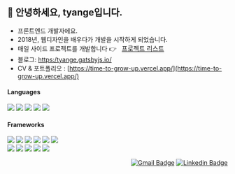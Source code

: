 ## 👋 안녕하세요, tyange입니다.

- 프론트엔드 개발자에요.
- 2018년, 웹디자인을 배우다가 개발을 시작하게 되었습니다.
- 매일 사이드 프로젝트를 개발합니다 👉 <a style="font-size: 0.9rem; margin-left: 0.5rem;" href="https://tyange.notion.site/tyange-s-SIDE-PROJECT-039cc81c1b774b05aa19f082fe569a36">프로젝트 리스트</a>
- 블로그: [https:/tyange.gatsbyjs.io/](https:/tyange.gatsbyjs.io/)
- CV & 포트폴리오 : [https://time-to-grow-up.vercel.app/](https://time-to-grow-up.vercel.app/)



#### Languages

<a href="#"><img src="https://img.shields.io/badge/JavaScript-323330?style=for-the-badge&logo=javascript&logoColor=F7DF1E"/></a> <a href="#"><img src="https://img.shields.io/badge/TypeScript-007ACC?style=for-the-badge&logo=typescript&logoColor=white"/></a> <a href="#"><img src="https://img.shields.io/badge/html5-%23E34F26.svg?style=for-the-badge&logo=html5&logoColor=white"/></a> <a href="#"><img src="https://img.shields.io/badge/css3-%231572B6.svg?style=for-the-badge&logo=css3&logoColor=white"/></a> <a href="#"><img src="https://img.shields.io/badge/dart-%230175C2.svg?style=for-the-badge&logo=dart&logoColor=white"/></a>



#### Frameworks

<a href="#"><img src="https://img.shields.io/badge/Git-F05032?style=for-the-badge&logo=git&logoColor=white"/></a> <a href="#"><img src="https://img.shields.io/badge/Node.js-339933?style=for-the-badge&logo=nodedotjs&logoColor=white"/></a> <a href="#"><img src="https://img.shields.io/badge/Express.js-000000?style=for-the-badge&logo=express&logoColor=white"/></a> <a href="#"><img src="https://img.shields.io/badge/Sass-CC6699?style=for-the-badge&logo=sass&logoColor=white"/></a> <a href="#"><img src="https://img.shields.io/badge/firebase-ffca28?style=for-the-badge&logo=firebase&logoColor=black"/></a> <a href="#"><img src="https://img.shields.io/badge/Flutter-02569B?style=for-the-badge&logo=flutter&logoColor=white"/></a><br/>
<a href="#"><img src="https://img.shields.io/badge/React-20232A?style=for-the-badge&logo=react&logoColor=61DAFB"/></a> <a href="#"><img src="https://img.shields.io/badge/angular-%23DD0031.svg?style=for-the-badge&logo=angular&logoColor=white"/></a> <a href="#"><img src="https://img.shields.io/badge/Vue.js-35495E?style=for-the-badge&logo=vuedotjs&logoColor=4FC08D"/></a> <a href="#"><img src="https://img.shields.io/badge/Gatsby-%23663399.svg?style=for-the-badge&logo=gatsby&logoColor=white"/></a> <a href="#"><img src="https://img.shields.io/badge/next.js-000000?style=for-the-badge&logo=nextdotjs&logoColor=white"/></a> 

<div align=right>

[![Gmail Badge](https://img.shields.io/badge/-Gmail-d14836?style=plastic&logo=Gmail&logoColor=white)](mailto:usun16@gmail.com) [![Linkedin Badge](https://img.shields.io/badge/LinkedIn-0077B5?style=plastic&logo=linkedin&logoColor=white)](https://www.linkedin.com/in/babyazalea/)
</div>
